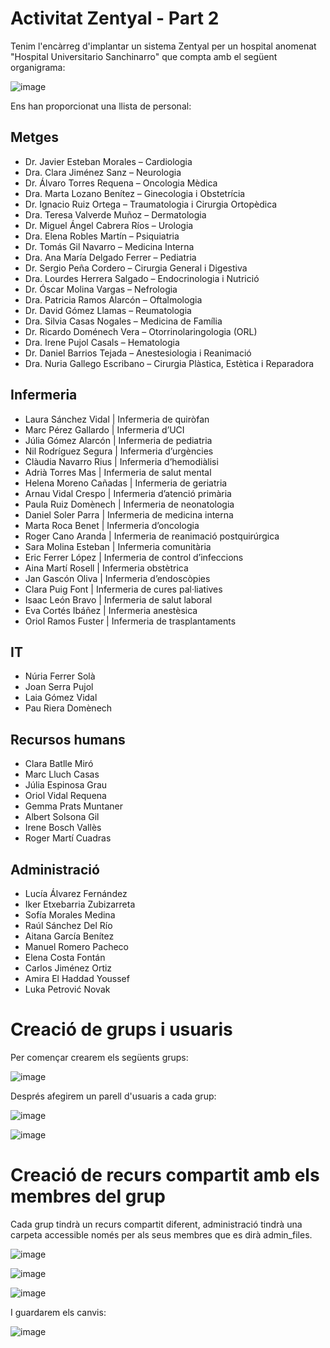 # Activitat Zentyal - Part 2

Tenim l'encàrreg d'implantar un sistema Zentyal per un hospital anomenat "Hospital Universitario Sanchinarro" que compta amb el següent organigrama:

![image](https://github.com/user-attachments/assets/9c16c267-d988-46ef-9d0a-f123cc83fa58)

Ens han proporcionat una llista de personal:

## Metges

- Dr. Javier Esteban Morales – Cardiologia
- Dra. Clara Jiménez Sanz – Neurologia
- Dr. Álvaro Torres Requena – Oncologia Mèdica
- Dra. Marta Lozano Benítez – Ginecologia i Obstetrícia
- Dr. Ignacio Ruiz Ortega – Traumatologia i Cirurgia Ortopèdica
- Dra. Teresa Valverde Muñoz – Dermatologia
- Dr. Miguel Ángel Cabrera Ríos – Urologia
- Dra. Elena Robles Martín – Psiquiatria
- Dr. Tomás Gil Navarro – Medicina Interna
- Dra. Ana María Delgado Ferrer – Pediatria
- Dr. Sergio Peña Cordero – Cirurgia General i Digestiva
- Dra. Lourdes Herrera Salgado – Endocrinologia i Nutrició
- Dr. Óscar Molina Vargas – Nefrologia
- Dra. Patricia Ramos Alarcón – Oftalmologia
- Dr. David Gómez Llamas – Reumatologia
- Dra. Silvia Casas Nogales – Medicina de Família
- Dr. Ricardo Doménech Vera – Otorrinolaringologia (ORL)
- Dra. Irene Pujol Casals – Hematologia
- Dr. Daniel Barrios Tejada – Anestesiologia i Reanimació
- Dra. Nuria Gallego Escribano – Cirurgia Plàstica, Estètica i Reparadora

## Infermeria

- Laura Sánchez Vidal | Infermeria de quiròfan
- Marc Pérez Gallardo | Infermeria d’UCI
- Júlia Gómez Alarcón | Infermeria de pediatria
- Nil Rodríguez Segura | Infermeria d’urgències
- Clàudia Navarro Rius | Infermeria d’hemodiàlisi
- Adrià Torres Mas | Infermeria de salut mental
- Helena Moreno Cañadas | Infermeria de geriatria
- Arnau Vidal Crespo | Infermeria d’atenció primària
- Paula Ruiz Domènech | Infermeria de neonatologia
- Daniel Soler Parra | Infermeria de medicina interna
- Marta Roca Benet | Infermeria d’oncologia
- Roger Cano Aranda | Infermeria de reanimació postquirúrgica
- Sara Molina Esteban | Infermeria comunitària
- Eric Ferrer López | Infermeria de control d’infeccions
- Aina Martí Rosell | Infermeria obstètrica
- Jan Gascón Oliva | Infermeria d’endoscòpies
- Clara Puig Font | Infermeria de cures pal·liatives
- Isaac León Bravo | Infermeria de salut laboral
- Eva Cortés Ibáñez | Infermeria anestèsica
- Oriol Ramos Fuster | Infermeria de trasplantaments

## IT

- Núria Ferrer Solà
- Joan Serra Pujol
- Laia Gómez Vidal
- Pau Riera Domènech

## Recursos humans

- Clara Batlle Miró
- Marc Lluch Casas
- Júlia Espinosa Grau
- Oriol Vidal Requena
- Gemma Prats Muntaner
- Albert Solsona Gil
- Irene Bosch Vallès
- Roger Martí Cuadras

## Administració

 - Lucía Álvarez Fernández
 - Iker Etxebarria Zubizarreta
 - Sofía Morales Medina
 - Raúl Sánchez Del Río
 - Aitana García Benítez
 - Manuel Romero Pacheco
 - Elena Costa Fontán
 - Carlos Jiménez Ortiz
 - Amira El Haddad Youssef
 - Luka Petrović Novak

# Creació de grups i usuaris

Per començar crearem els següents grups:

![image](https://github.com/user-attachments/assets/3f8cdf13-b36c-4b89-8d73-3dd73249dc99)

Després afegirem un parell d'usuaris a cada grup:

![image](https://github.com/user-attachments/assets/225d6a86-c3dd-4d5f-833b-c6d03075b941)

![image](https://github.com/user-attachments/assets/5588fe88-e4fe-44a6-b90f-bbb26f63d759)

# Creació de recurs compartit amb els membres del grup

Cada grup tindrà un recurs compartit diferent, administració tindrà una carpeta accessible només per als seus membres que es dirà admin_files.

![image](https://github.com/user-attachments/assets/71154252-965d-4b55-a816-364d3ca425f0)

![image](https://github.com/user-attachments/assets/d3e34ec0-d3bc-41d9-87af-6e74e8a5cf3f)

![image](https://github.com/user-attachments/assets/0fdaa69c-f5a0-4879-bc70-3331d0879934)

I guardarem els canvis:

![image](https://github.com/user-attachments/assets/745cfd87-8d0b-4c7a-b353-874bfa2a0a13)
